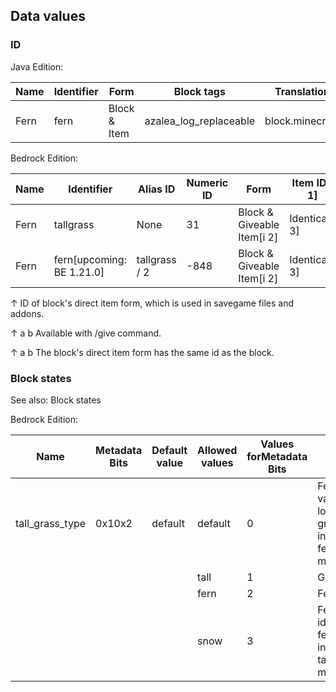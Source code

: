 ## Data values
### ID
Java Edition:

| Name | Identifier | Form         | Block tags             | Translation key      |
|------|------------|--------------|------------------------|----------------------|
| Fern | fern       | Block & Item | azalea_log_replaceable | block.minecraft.fern |

Bedrock Edition:

| Name | Identifier                 | Alias ID      | Numeric ID | Form                       | Item ID[i 1]   | Translation key          |
|------|----------------------------|---------------|------------|----------------------------|----------------|--------------------------|
| Fern | tallgrass                  | None          | 31         | Block & Giveable Item[i 2] | Identical[i 3] | tile.tallgrass.fern.name |
| Fern | fern‌[upcoming: BE 1.21.0] | tallgrass / 2 | -848       | Block & Giveable Item[i 2] | Identical[i 3] | tile.tallgrass.fern.name |


↑ ID of block's direct item form, which is used in savegame files and addons.

↑ a b Available with /give command.

↑ a b The block's direct item form has the same id as the block.


### Block states
See also: Block states

Bedrock Edition:

| Name            | Metadata Bits | Default value | Allowed values | Values forMetadata Bits | Description                                                                                         |
|-----------------|---------------|---------------|----------------|-------------------------|-----------------------------------------------------------------------------------------------------|
| tall_grass_type | 0x10x2        | default       | default        | 0                       | Fern(Unused variant which looks identical to grass, but turns into alarge fernwhenbone mealis used) |
|                 |               |               | tall           | 1                       | Grass                                                                                               |
|                 |               |               | fern           | 2                       | Fern                                                                                                |
|                 |               |               | snow           | 3                       | Fern (looks identical to actual fern, but turns intodouble tallgrasswhenbone mealis used)           |


